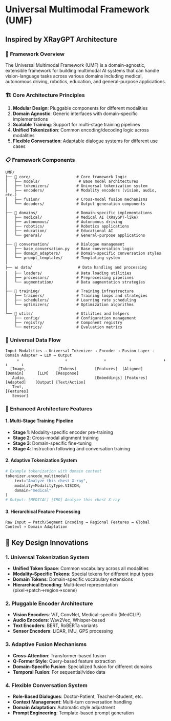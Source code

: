 # Universal Multimodal Framework (UMF)
## Inspired by XRayGPT Architecture

### 🎯 Framework Overview

The Universal Multimodal Framework (UMF) is a domain-agnostic, extensible framework for building multimodal AI systems that can handle vision-language tasks across various domains including medical, autonomous driving, robotics, education, and general-purpose applications.

### 🏗️ Core Architecture Principles

1. **Modular Design**: Pluggable components for different modalities
2. **Domain Agnostic**: Generic interfaces with domain-specific implementations
3. **Scalable Training**: Support for multi-stage training pipelines
4. **Unified Tokenization**: Common encoding/decoding logic across modalities
5. **Flexible Conversation**: Adaptable dialogue systems for different use cases

### 📋 Framework Components

```
UMF/
├── 🧠 core/                    # Core framework logic
│   ├── models/                 # Base model architectures
│   ├── tokenizers/            # Universal tokenization system
│   ├── encoders/              # Modality encoders (vision, audio, etc.)
│   ├── fusion/                # Cross-modal fusion mechanisms
│   └── decoders/              # Output generation components
│
├── 🎯 domains/                 # Domain-specific implementations
│   ├── medical/               # Medical AI (XRayGPT-like)
│   ├── autonomous/            # Autonomous driving
│   ├── robotics/              # Robotics applications
│   ├── education/             # Educational AI
│   └── general/               # General-purpose applications
│
├── 💬 conversation/            # Dialogue management
│   ├── base_conversation.py   # Base conversation logic
│   ├── domain_adapters/       # Domain-specific conversation styles
│   └── prompt_templates/      # Templating system
│
├── 📊 data/                    # Data handling and processing
│   ├── loaders/               # Data loading utilities
│   ├── processors/            # Preprocessing pipelines
│   └── augmentation/          # Data augmentation strategies
│
├── 🏃 training/                # Training infrastructure
│   ├── trainers/              # Training loops and strategies
│   ├── schedulers/            # Learning rate scheduling
│   └── optimizers/            # Optimization algorithms
│
└── 🔧 utils/                   # Utilities and helpers
    ├── config/                # Configuration management
    ├── registry/              # Component registry
    └── metrics/               # Evaluation metrics
```

### 🔄 Universal Data Flow

```
Input Modalities → Universal Tokenizer → Encoder → Fusion Layer → Domain Adapter → LLM → Output
     ↓                    ↓                ↓          ↓              ↓            ↓      ↓
  [Image,              [Tokens]        [Features]  [Aligned]    [Domain]      [LLM]   [Response]
   Audio,                              [Embeddings] [Features]   [Adapted]    [Output] [Text/Action]
   Text,                                                        [Features]
   Sensor]
```

### 🚀 Enhanced Architecture Features

#### 1. **Multi-Stage Training Pipeline**
- **Stage 1**: Modality-specific encoder pre-training
- **Stage 2**: Cross-modal alignment training  
- **Stage 3**: Domain-specific fine-tuning
- **Stage 4**: Instruction following and conversation training

#### 2. **Adaptive Tokenization System**
```python
# Example tokenization with domain context
tokenizer.encode_multimodal(
    text="Analyze this chest X-ray", 
    modality=ModalityType.VISION,
    domain="medical"
)
# Output: [MEDICAL] [IMG] Analyze this chest X-ray
```

#### 3. **Hierarchical Feature Processing**
```
Raw Input → Patch/Segment Encoding → Regional Features → Global Context → Domain Adaptation
```

## 🎨 Key Design Innovations

### 1. Universal Tokenization System
- **Unified Token Space**: Common vocabulary across all modalities
- **Modality-Specific Tokens**: Special tokens for different input types
- **Domain Tokens**: Domain-specific vocabulary extensions
- **Hierarchical Encoding**: Multi-level representation (pixel→patch→region→scene)

### 2. Pluggable Encoder Architecture
- **Vision Encoders**: ViT, ConvNet, Medical-specific (MedCLIP)
- **Audio Encoders**: Wav2Vec, Whisper-based
- **Text Encoders**: BERT, RoBERTa variants
- **Sensor Encoders**: LiDAR, IMU, GPS processing

### 3. Adaptive Fusion Mechanisms
- **Cross-Attention**: Transformer-based fusion
- **Q-Former Style**: Query-based feature extraction
- **Domain-Specific Fusion**: Specialized fusion for different domains
- **Temporal Fusion**: For sequential/video data

### 4. Flexible Conversation System
- **Role-Based Dialogues**: Doctor-Patient, Teacher-Student, etc.
- **Context Management**: Multi-turn conversation handling
- **Domain Adaptation**: Automatic style adjustment
- **Prompt Engineering**: Template-based prompt generation